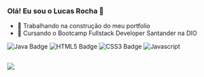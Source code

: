 ### Olá! Eu sou o Lucas Rocha 👋

- 🔭 Trabalhando na construção do meu portfolio
- 🌱 Cursando o Bootcamp Fullstack Developer Santander na DIO

<div>
<img src="https://img.shields.io/badge/Java-ED8B00?style=for-the-badge&logo=java&logoColor=white" alt="Java Badge">
<img src="https://img.shields.io/badge/HTML5-E34F26?style=for-the-badge&logo=html5&logoColor=white" alt="HTML5 Badge">
<img src="https://img.shields.io/badge/CSS3-1572B6?style=for-the-badge&logo=css3&logoColor=white" alt="CSS3 Badge">
<img src="https://img.shields.io/badge/JavaScript-F7DF1E?style=for-the-badge&logo=javascript&logoColor=black" alt="Javascript">
  
</div>

##

<div>
<a href="https://www.linkedin.com/in/lucas-gabriel-santos-rocha-048b8b158/" target="_blank"><img src="https://img.shields.io/badge/LinkedIn-0077B5?style=for-the-badge&logo=linkedin&logoColor=white"> </a>
</div>
